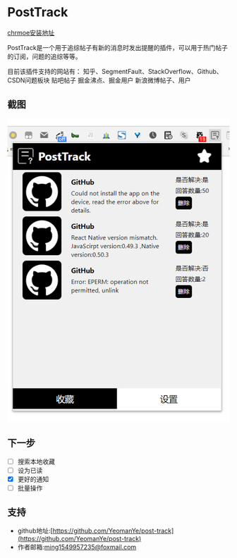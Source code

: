 # PostTrack
[chrmoe安装地址](https://chrome.google.com/webstore/detail/posttrack/bfhhnldldbaeadbmdfnncmfhknagiahe?utm_source=chrome-ntp-icon)

PostTrack是一个用于追综帖子有新的消息时发出提醒的插件，可以用于热门帖子的订阅，问题的追综等等。

目前该插件支持的网站有：
知乎、SegmentFault、StackOverflow、Github、CSDN问题板块
贴吧帖子
掘金沸点、掘金用户
新浪微博帖子、用户

## 截图
![screenshot](screenshot/screenshot.png)

## 下一步

* [ ] 搜索本地收藏
* [ ] 设为已读
* [X] 更好的通知
* [ ] 批量操作

## 支持

- github地址:[https://github.com/YeomanYe/post-track](https://github.com/YeomanYe/post-track)
- 作者邮箱:ming1549957235@foxmail.com

